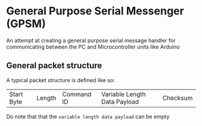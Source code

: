 # General Purpose Serial Messenger (GPSM)
An attempt at creating a general purpose serial message handler for communicating between the PC and Microcontroller units like Arduino

## General packet structure
A typical packet structure is defined like so:

<table>
<tr>
<td> Start Byte </td>
<td> Length </td>
<td> Command ID </td>
<td> Variable Length Data Payload </td>
<td> Checksum </td>
</tr>
</table>

Do note that that the `variable length data payload` can be empty